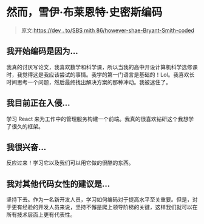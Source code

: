 # 然而，雪伊·布莱恩特·史密斯编码

> 原文:[https://dev . to/SBS mith 86/however-shae-Bryant-Smith-coded](https://dev.to/sbsmith86/nevertheless-shae-bryant-smith-coded)

## 我开始编码是因为...

我真的讨厌写论文，我喜欢数学和科学课，所以当我的高中开设计算机科学选修课时，我觉得这是我应该尝试的事情。我学的第一门语言是基础的！Lol。我喜欢长时间思考一个问题，然后最终找出解决方案的那种冲动。我被迷住了。

## 我目前正在入侵...

学习 React 来为工作中的管理服务构建一个前端。我真的很喜欢钻研这个我想学了很久的框架。

## 我很兴奋...

反应过来！学习它以及我们可以用它做的很酷的东西。

## 我对其他代码女性的建议是...

坚持下去。作为一名新开发人员，学习如何编码对于提高水平至关重要。但是，对于更有经验的开发人员来说，坚持不懈是爬上领导阶梯的关键，这样我们就可以在所有技术层面上更有代表性。